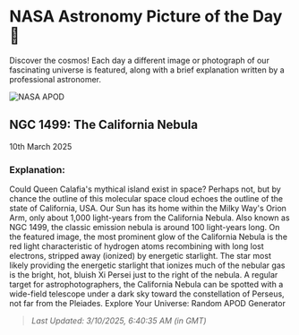 
  # NASA Astronomy Picture of the Day 🌌

  Discover the cosmos! Each day a different image or photograph of our fascinating universe is featured, along with a brief explanation written by a professional astronomer.

![NASA APOD](https://apod.nasa.gov/apod/image/2503/California_Mendez_2604.jpg)

## NGC 1499: The California Nebula

10th March 2025

### Explanation: 

Could Queen Calafia's mythical island exist in space? Perhaps not, but by chance the outline of this molecular space cloud echoes the outline of the state of California, USA. Our Sun has its home within the Milky Way's Orion Arm, only about 1,000 light-years from the California Nebula. Also known as NGC 1499, the classic emission nebula is around 100 light-years long. On the featured image, the most prominent glow of the California Nebula is the red light characteristic of hydrogen atoms recombining with long lost electrons, stripped away (ionized) by energetic starlight. The star most likely providing the energetic starlight that ionizes much of the nebular gas is the bright, hot, bluish Xi Persei just to the right of the nebula.  A regular target for astrophotographers, the California Nebula can be spotted with a wide-field telescope under a dark sky toward the constellation of Perseus, not far from the Pleiades.   Explore Your Universe: Random APOD Generator

> _Last Updated: 3/10/2025, 6:40:35 AM (in GMT)_
